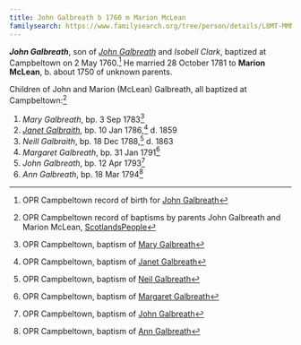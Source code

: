 ```yaml
---
title: John Galbreath b 1760 m Marion McLean
familysearch: https://www.familysearch.org/tree/person/details/L8MT-MMN
---
```

***John Galbreath***, son of [*John Galbreath*](galbreath-john-abt-1710.md) and *Isobell Clark*, baptized at Campbeltown on 2 May 1760.[^birth] He married 28 October 1781 to **Marion McLean**, b. about 1750 of unknown parents.

Children of John and Marion (McLean) Galbreath, all baptized at Campbeltown:[^oprchildren]

1. *Mary Galbreath*, bp. 3 Sep 1783[^mary-birth]
2. *[Janet Galbraith](galbraith-janet-1786.md)*, bp. 10 Jan 1786,[^janet-birth] d. 1859
3. *Neill Galbraith*, bp. 18 Dec 1788,[^neil-birth] d. 1863
4. *Margaret Galbreath*, bp. 31 Jan 1791[^margaret-birth]
5. *John Galbreath*, bp. 12 Apr 1793[^john-birth]
6. *Ann Galbreath*, bp. 18 Mar 1794[^ann-birth]

[^birth]: OPR Campbeltown record of birth for [John Galbreath](/sources/opr-campbeltown-births.md#1760-05-02-john-galbreath)

[^oprchildren]: OPR Campbeltown record of baptisms by parents John Galbreath and Marion McLean, [ScotlandsPeople](https://www.scotlandspeople.gov.uk/record-results?search_type=people&event=%28B%20OR%20C%20OR%20S%29&record_type%5B0%5D=opr_births&church_type=Old%20Parish%20Registers&dl_cat=church&dl_rec=church-births-baptisms&surname=galbreath&surname_so=exact&forename_so=starts&from_year=1783&to_year=1800&parent_names=mclean&parent_names_so=fuzzy&parent_name_two_so=exact&record=Church%20of%20Scotland%20%28old%20parish%20registers%29%20Roman%20Catholic%20Church%20Other%20churches&rd_real_name%5B0%5D=CAMPBELTOWN%20%28LANDWARD%29%20OR%20CAMPBELTOWN%20%28BURGH%29%20OR%20CAMPBELTOWN&rd_display_name%5B0%5D=CAMPBELTOWN%20%28LANDWARD%29%7CCAMPBELTOWN%20%28BURGH%29%7CCAMPBELTOWN_CAMPBELTOWN&rd_label%5B0%5D=CAMPBELTOWN&rd_name%5B0%5D=CAMPBELTOWN%20%2ALANDWARD%2A%20OR%20CAMPBELTOWN%20%2ABURGH%2A%20OR%20CAMPBELTOWN&sort=asc&order=Date&field=year)

[^mary-birth]: OPR Campbeltown, baptism of [Mary Galbreath](/sources/opr-campbeltown-births.md#1783-09-03-mary-galbreath)

[^janet-birth]: OPR Campbeltown, baptism of [Janet Galbreath](/sources/opr-campbeltown-births.md#1786-01-10-janet-galbreath)

[^neil-birth]: OPR Campbeltown, baptism of [Neil Galbreath](/sources/opr-campbeltown-births.md#1788-12-18-neill-galbreath)

[^margaret-birth]: OPR Campbeltown, baptism of [Margaret Galbreath](/sources/opr-campbeltown-births.md#1791-01-31-margaret-galbreath)

[^john-birth]: OPR Campbeltown, baptism of [John Galbreath](/sources/opr-campbeltown-births.md#1793-04-12-john-galbreath)

[^ann-birth]: OPR Campbeltown, baptism of [Ann Galbreath](/sources/opr-campbeltown-births.md#1794-03-18-ann-galbreath)
